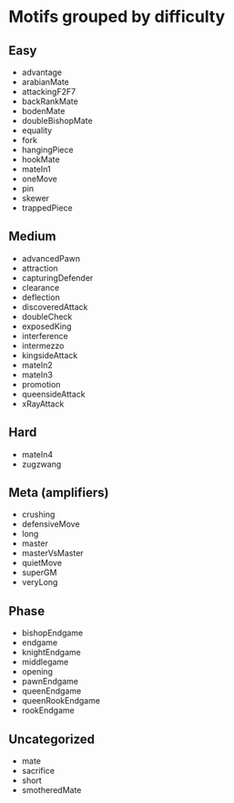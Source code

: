 # Motifs grouped by difficulty

## Easy
- advantage
- arabianMate
- attackingF2F7
- backRankMate
- bodenMate
- doubleBishopMate
- equality
- fork
- hangingPiece
- hookMate
- mateIn1
- oneMove
- pin
- skewer
- trappedPiece

## Medium
- advancedPawn
- attraction
- capturingDefender
- clearance
- deflection
- discoveredAttack
- doubleCheck
- exposedKing
- interference
- intermezzo
- kingsideAttack
- mateIn2
- mateIn3
- promotion
- queensideAttack
- xRayAttack

## Hard
- mateIn4
- zugzwang

## Meta (amplifiers)
- crushing
- defensiveMove
- long
- master
- masterVsMaster
- quietMove
- superGM
- veryLong

## Phase
- bishopEndgame
- endgame
- knightEndgame
- middlegame
- opening
- pawnEndgame
- queenEndgame
- queenRookEndgame
- rookEndgame

## Uncategorized
- mate
- sacrifice
- short
- smotheredMate
